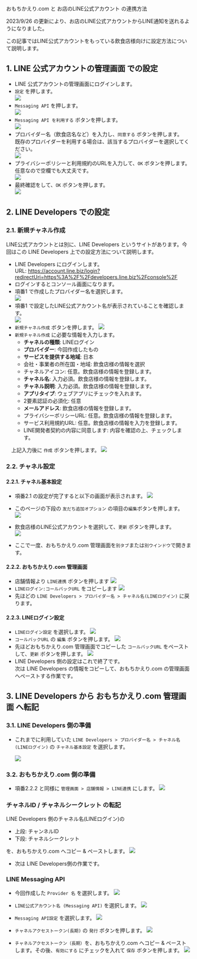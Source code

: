 おもちかえり.com と お店のLINE公式アカウント の連携方法

2023/9/26 の更新により、お店のLINE公式アカウントからLINE通知を送れるようになりました。

この記事ではLINE公式アカウントをもっている飲食店様向けに設定方法について説明します。

## 1. LINE 公式アカウントの管理画面 での設定
- LINE 公式アカウントの管理画面にログインします。
- `設定` を押します。  
	![](./images/line_official_account_setting.png)
- `Messaging API` を押します。  
	![](./images/line_official_account_setting_messagingapi.png)
- `Messaging API を利用する` ボタンを押します。  
	![](./images/line_official_account_setting_messagingapi_button.png)
- プロバイダー名（飲食店名など）を入力し、`同意する` ボタンを押します。  
	既存のプロバイダーを利用する場合は、該当するプロバイダーを選択してください。  
	![](./images/line_official_account_setting_messagingapi_button_provider.png)
- プライバシーポリシーと利用規約のURLを入力して、`OK` ボタンを押します。任意なので空欄でも大丈夫です。  
	![](./images/line_official_account_setting_messagingapi_button_privacy.png)
- 最終確認をして、`OK` ボタンを押します。  
	![](./images/line_official_account_setting_messagingapi_button_confirm.png)

## 2. LINE Developers での設定
### 2.1. 新規チャネル作成
LINE公式アカウントとは別に、LINE Developers というサイトがあります。今回はこの LINE Developers 上での設定方法について説明します。  

- LINE Developers にログインします。  
	URL: https://account.line.biz/login?redirectUri=https%3A%2F%2Fdevelopers.line.biz%2Fconsole%2F
- ログインするとコンソール画面になります。  
- 項番1 で作成したプロバイダー名を選択します。  
	![](./images/line_developers_console.png)
- 項番1 で設定したLINE公式アカウント名が表示されていることを確認します。  
	![](./images/line_developers_console_channel.png)
- `新規チャネル作成` ボタンを押します。
	![](./images/line_developers_console_new_channel.png)
- `新規チャネル作成` に必要な情報を入力します。
  - **チャネルの種類**:	LINEログイン
  - **プロバイダー**:	今回作成したもの
  - **サービスを提供する地域**:	日本
  - 会社・事業者の所在国・地域:	飲食店様の情報を選択
  - チャネルアイコン:	任意。飲食店様の情報を登録します。
  - **チャネル名**:	入力必須。飲食店様の情報を登録します。
  - **チャネル説明**:	入力必須。飲食店様の情報を登録します。
  - **アプリタイプ**:	ウェブアプリにチェックを入れます。
  - 2要素認証の必須化:	任意
  - **メールアドレス**: 飲食店様の情報を登録します。
  - プライバシーポリシーURL: 任意。飲食店様の情報を登録します。
  - サービス利用規約URL: 任意。飲食店様の情報を入力を登録します。
  - LINE開発者契約の内容に同意します: 内容を確認の上、チェックします。

　上記入力後に `作成` ボタンを押します。
	![](./images/line_developers_console_new_channel_form.png)

### 2.2. チャネル設定
#### 2.2.1. チャネル基本設定
- 項番2.1 の設定が完了すると以下の画面が表示されます。
	![](./images/line_developers_console_line_login.png)
- このページの下段の `友だち追加オプション` の項目の`編集`ボタンを押します。  
	![](./images/line_developers_console_line_login_add_friend_option.png)
- 飲食店様のLINE公式アカウントを選択して、`更新` ボタンを押します。  
	![](./images/line_developers_console_line_login_add_friend_option_select.png)

- ここで一度、おもちかえり.com 管理画面を`別タブ`または`別ウインドウ`で開きます。

#### 2.2.2. おもちかえり.com 管理画面
- 店舗情報より `LINE連携` ボタンを押します
	![](./images/omochikaeri_admin_restaurant_info.png)
- `LINEログイン:コールバックURL` をコピーします
	![](./images/omochikaeri_admin_restaurant_info_callback.png)
- 先ほどの `LINE Developers > プロバイダー名 > チャネル名(LINEログイン)` に戻ります。

#### 2.2.3. LINEログイン設定
- `LINEログイン設定` を選択します。
	![](./images/line_developers_console_line_login_line-login-setting.png)
- `コールバックURL` の `編集` ボタンを押します。
	![](./images/line_developers_console_line_login_line-login-callback.png)
- 先ほどおもちかえり.com 管理画面でコピーした `コールバックURL` をペーストして、`更新` ボタンを押します。
	![](./images/line_developers_console_line_login_line-login-callback2.png)
- LINE Developers 側の設定はこれで終了です。  
	次は LINE Developers の情報をコピーして、おもちかえり.com の管理画面へペーストする作業です。

## 3. LINE Developers から おもちかえり.com 管理画面 へ転記
### 3.1. LINE Developers 側の準備
- これまでに利用していた `LINE Developers > プロバイダー名 > チャネル名(LINEログイン)` の `チャネル基本設定` を選択します。

	![](./images/line_developers_console_line_login_basics.png)

### 3.2. おもちかえり.com 側の準備
- 項番2.2.2 と同様に `管理画面 > 店舗情報 > LINE連携` にします。
	![](./images/line_developers_console_line_login_line-login-setting.png)

### チャネルID / チャネルシークレット の転記
LINE Developers 側のチャネル名(LINEログイン)の

  - 上段: チャンネルID
  - 下段: チャネルシークレット  

を、おもちかえり.com へコピー & ペーストします。
![](./images/line_developers_to_omochikaeri_line_login.png)

- 次は LINE Developers側の作業です。

### LINE Messaging API 
- 今回作成した `Provider 名` を選択します。
	![](./images/line_developers_console_select_provider.png)

- `LINE公式アカウント名 (Messaging API)` を選択します。
	![](./images/line_developers_console_select_line-official-account.png)

- `Messaging API設定` を選択します。
	![](./images/line_developers_console_messaging-api-setting.png)

- `チャネルアクセストークン(長期)` の `発行` ボタンを押します。
	![](./images/line_developers_console_messaging-api-access-token.png)

- `チャネルアクセストークン（長期）`を、おもちかえり.com へコピー & ペーストします。その後、`有効にする` にチェックを入れて `保存` ボタンを押します。
	![](./images/line_developers_to_omochikaeri_messaging-api.png)
